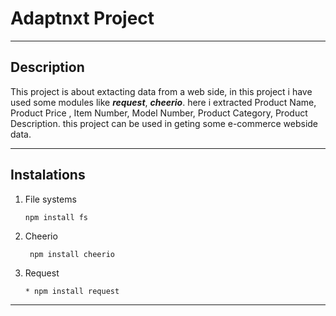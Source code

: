 # **Adaptnxt Project**
***

## Description

This project is about extacting data from a web side, in this project i have used some modules like ***request***, ***cheerio***. here i extracted Product Name,
Product Price , Item Number, Model Number, Product Category, Product Description. this project can be used in geting some e-commerce webside data.

---

## Instalations 

1. File systems
    ```bash
    npm install fs
    ```

2. Cheerio 
    ```
     npm install cheerio
    ````
3. Request 
    ```
    * npm install request
    ```

---


 



